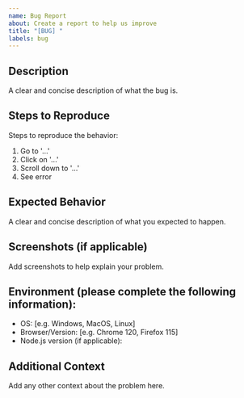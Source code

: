```yaml
---
name: Bug Report
about: Create a report to help us improve
title: "[BUG] "
labels: bug
---
```


## Description
A clear and concise description of what the bug is.

## Steps to Reproduce
Steps to reproduce the behavior:
1. Go to '...'
2. Click on '...'
3. Scroll down to '...'
4. See error

## Expected Behavior
A clear and concise description of what you expected to happen.

## Screenshots (if applicable)
Add screenshots to help explain your problem.

## Environment (please complete the following information):
- OS: [e.g. Windows, MacOS, Linux]
- Browser/Version: [e.g. Chrome 120, Firefox 115]
- Node.js version (if applicable):

## Additional Context
Add any other context about the problem here.

